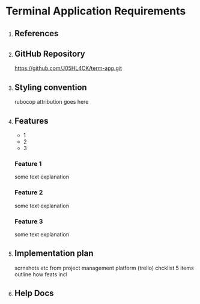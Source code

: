 # Terminal Application Requirements

1. ## References

1. ## GitHub Repository

    https://github.com/J05HL4CK/term-app.git

1. ## Styling convention

    rubocop attribution goes here

1. ## Features
    
    - 1
    - 2
    - 3
    ### Feature 1
    
    some text explanation

    ### Feature 2
    
    some text explanation

    ### Feature 3

    some text explanation

1. ## Implementation plan

    scrnshots etc from project management platform (trello)
    chcklist 5 items
    outline how feats incl

1. ## Help Docs